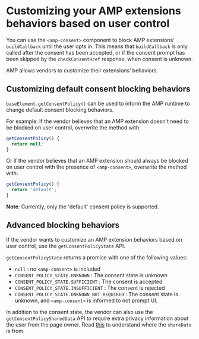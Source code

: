 # Customizing your AMP extensions behaviors based on user control

You can use the `<amp-consent>` component to block AMP extensions' `buildCallback` until the user opts in. This means that `buildCallback` is only called after the consent has been accepted, or if the consent prompt has been skipped by the `checkConsentHref` response, when consent is unknown.

AMP allows vendors to customize their extensions’ behaviors.

## Customizing default consent blocking behaviors

`baseElement.getConsentPolicy()` can be used to inform the AMP runtime to change default consent blocking behaviors.

For example: If the vendor believes that an AMP extension doesn't need to be blocked on user control, overwrite the method with:

```js
getConsentPolicy() {
  return null;
}
```

Or if the vendor believes that an AMP extension should always be blocked on user control with the presence of `<amp-consent>`, overwrite the method with:

```js
getConsentPolicy() {
  return 'default';
}
```

**Note**: Currently, only the 'default' consent policy is supported.

## Advanced blocking behaviors

If the vendor wants to customize an AMP extension behaviors based on user control, use the `getConsentPolicyState` API.

`getConsentPolicyState` returns a promise with one of the following values:
* `null` : no `<amp-consent>` is included
* `CONSENT_POLICY_STATE.UNKNOWN` : The consent state is unknown
* `CONSENT_POLICY_STATE.SUFFICIENT` : The consent is accepted
* `CONSENT_POLICY_STATE.INSUFFICIENT` : The consent is rejected
* `CONSENT_POLICY_STATE.UNKNOWN_NOT_REQUIRED` : The consent state is unknown, and `<amp-consent>` is informed to not prompt UI.

In addition to the consent state, the vendor can also use the 
`getConsentPolicySharedData` API to require extra privacy information about 
the user from the page owner. Read [this](https://github.com/ampproject/amphtml/blob/master/extensions/amp-consent/amp-consent.md#response) 
to understand where the `shareData` is from.
